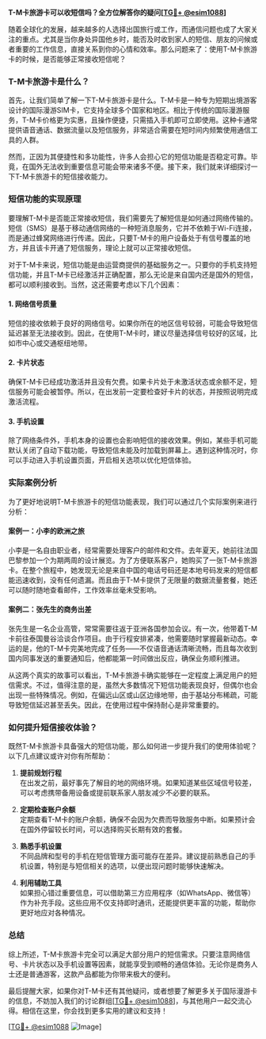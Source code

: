 **T-M卡旅游卡可以收短信吗？全方位解答你的疑问[[TG💪+ @esim1088](https://t.me/s/esim1088)]**

随着全球化的发展，越来越多的人选择出国旅行或工作，而通信问题也成了大家关注的重点。尤其是当你身处异国他乡时，能否及时收到家人的短信、朋友的问候或者重要的工作信息，直接关系到你的心情和效率。那么问题来了：使用T-M卡旅游卡的时候，是否能够正常接收短信呢？

### T-M卡旅游卡是什么？

首先，让我们简单了解一下T-M卡旅游卡是什么。T-M卡是一种专为短期出境游客设计的国际漫游SIM卡，它支持全球多个国家和地区。相比于传统的国际漫游服务，T-M卡价格更为实惠，且操作便捷，只需插入手机即可立即使用。这种卡通常提供语音通话、数据流量以及短信服务，非常适合需要在短时间内频繁使用通信工具的人群。

然而，正因为其便捷性和多功能性，许多人会担心它的短信功能是否稳定可靠。毕竟，在国外无法收到重要信息可能会带来诸多不便。接下来，我们就来详细探讨一下T-M卡旅游卡的短信接收能力。

### 短信功能的实现原理

要理解T-M卡是否能正常接收短信，我们需要先了解短信是如何通过网络传输的。短信（SMS）是基于移动通信网络的一种短消息服务，它并不依赖于Wi-Fi连接，而是通过蜂窝网络进行传递。因此，只要T-M卡的用户设备处于有信号覆盖的地方，并且该卡开通了短信服务，理论上就可以正常接收短信。

对于T-M卡来说，短信功能是由运营商提供的基础服务之一。只要你的手机支持短信功能，并且T-M卡已经激活并正确配置，那么无论是来自国内还是国外的短信，都可以顺利接收到。当然，这还需要考虑以下几个因素：

#### 1. 网络信号质量
短信的接收依赖于良好的网络信号。如果你所在的地区信号较弱，可能会导致短信延迟甚至无法接收到。因此，在使用T-M卡时，建议尽量选择信号较好的区域，比如市中心或交通枢纽地带。

#### 2. 卡片状态
确保T-M卡已经成功激活并且没有欠费。如果卡片处于未激活状态或余额不足，短信服务可能会被暂停。所以，在出发前一定要检查好卡片的状态，并按照说明完成激活流程。

#### 3. 手机设置
除了网络条件外，手机本身的设置也会影响短信的接收效果。例如，某些手机可能默认关闭了自动下载功能，导致短信未能及时加载到屏幕上。遇到这种情况时，你可以手动进入手机设置页面，开启相关选项以优化短信体验。

### 实际案例分析

为了更好地说明T-M卡旅游卡的短信功能表现，我们可以通过几个实际案例来进行分析：

#### 案例一：小李的欧洲之旅
小李是一名自由职业者，经常需要处理客户的邮件和文件。去年夏天，她前往法国巴黎参加一个为期两周的设计展览。为了方便联系客户，她购买了一张T-M卡旅游卡。在整个旅程中，她发现无论是来自中国的电话号码还是本地号码发来的短信都能迅速收到，没有任何遗漏。而且由于T-M卡提供了无限量的数据流量套餐，她还可以随时随地查看邮件，工作效率丝毫未受影响。

#### 案例二：张先生的商务出差
张先生是一名企业高管，常常需要往返于亚洲各国参加会议。有一次，他带着T-M卡前往泰国曼谷洽谈合作项目。由于行程安排紧凑，他需要随时掌握最新动态。幸运的是，他的T-M卡完美地完成了任务——不仅语音通话清晰流畅，而且每次收到国内同事发送的重要通知后，他都能第一时间做出反应，确保业务顺利推进。

从这两个真实的故事可以看出，T-M卡旅游卡确实能够在一定程度上满足用户的短信需求。不过，值得注意的是，虽然大多数情况下短信功能表现良好，但偶尔也会出现一些特殊情况。例如，在偏远山区或山区边缘地带，由于基站分布稀疏，可能导致短信延迟甚至丢失。因此，在使用过程中保持耐心是非常重要的。

### 如何提升短信接收体验？

既然T-M卡旅游卡具备强大的短信功能，那么如何进一步提升我们的使用体验呢？以下几点建议或许对你有所帮助：

1. **提前规划行程**  
   在出发之前，最好事先了解目的地的网络环境。如果知道某些区域信号较差，可以考虑携带备用设备或提前联系家人朋友减少不必要的联系。

2. **定期检查账户余额**  
   定期查看T-M卡的账户余额，确保不会因为欠费而导致服务中断。如果预计会在国外停留较长时间，可以选择购买长期有效的套餐。

3. **熟悉手机设置**  
   不同品牌和型号的手机在短信管理方面可能存在差异。建议提前熟悉自己的手机设置，特别是与短信相关的选项，以便出现问题时能够快速解决。

4. **利用辅助工具**  
   如果担心错过重要信息，可以借助第三方应用程序（如WhatsApp、微信等）作为补充手段。这些应用不仅支持即时通讯，还能提供更丰富的功能，帮助你更好地应对各种情况。

### 总结

综上所述，T-M卡旅游卡完全可以满足大部分用户的短信需求。只要注意网络信号、卡片状态以及手机设置等因素，就能享受到顺畅的通信体验。无论你是商务人士还是普通游客，这款产品都能为你带来极大的便利。

最后提醒大家，如果你对T-M卡还有其他疑问，或者想要了解更多关于国际漫游卡的信息，不妨加入我们的讨论群组[[TG💪+ @esim1088](https://t.me/s/esim1088)]，与其他用户一起交流心得。相信在这里，你会找到更多实用的建议和支持！

[[TG💪+ @esim1088](https://t.me/s/esim1088) ![Image](https://i.postimg.cc/4NQfJmqS/Snipaste-2025-05-13-00-14-12.png)]